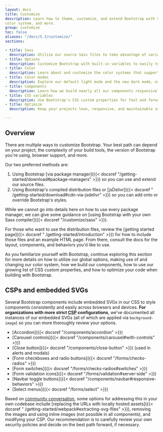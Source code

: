 ```yaml
---
layout: docs
title: Customize
description: Learn how to theme, customize, and extend Bootstrap with Sass, a boatload of global options, an expansive
color system, and more.
group: customize
toc: false
aliases: "/docs/5.3/customize/"
sections:

- title: Sass
  description: Utilize our source Sass files to take advantage of variables, maps, mixins, and functions.
- title: Options
  description: Customize Bootstrap with built-in variables to easily toggle global CSS preferences.
- title: Color
  description: Learn about and customize the color systems that support the entire toolkit.
- title: Color modes
  description: Explore our default light mode and the new dark mode, or create custom color modes yourself.
- title: Components
  description: Learn how we build nearly all our components responsively and with base and modifier classes.
- title: CSS variables
  description: Use Bootstrap's CSS custom properties for fast and forward-looking design and development.
- title: Optimize
  description: Keep your projects lean, responsive, and maintainable so you can deliver the best experience.

---
```


## Overview

There are multiple ways to customize Bootstrap. Your best path can depend on your project, the complexity of your build
tools, the version of Bootstrap you're using, browser support, and more.

Our two preferred methods are:

1. Using Bootstrap [via package manager]({{< docsref "/getting-started/download#package-managers" >}}) so you can use
   and extend our source files.
2. Using Bootstrap's compiled distribution files or [jsDelivr]({{< docsref "
   /getting-started/download#cdn-via-jsdelivr" >}}) so you can add onto or override Bootstrap's styles.

While we cannot go into details here on how to use every package manager, we can give some guidance
on [using Bootstrap with your own Sass compiler]({{< docsref "/customize/sass" >}}).

For those who want to use the distribution files, review the [getting started page]({{< docsref "
/getting-started/introduction" >}}) for how to include those files and an example HTML page. From there, consult the
docs for the layout, components, and behaviors you'd like to use.

As you familiarize yourself with Bootstrap, continue exploring this section for more details on how to utilize our
global options, making use of and changing our color system, how we build our components, how to use our growing list of
CSS custom properties, and how to optimize your code when building with Bootstrap.

## CSPs and embedded SVGs

Several Bootstrap components include embedded SVGs in our CSS to style components consistently and easily across
browsers and devices. **For organizations with more strict <abbr title="Content Security Policy">CSP</abbr>
configurations**, we've documented all instances of our embedded SVGs (all of which are applied via `background-image`)
so you can more thoroughly review your options.

- [Accordion]({{< docsref "/components/accordion" >}})
- [Carousel controls]({{< docsref "/components/carousel#with-controls" >}})
- [Close button]({{< docsref "/components/close-button" >}}) (used in alerts and modals)
- [Form checkboxes and radio buttons]({{< docsref "/forms/checks-radios" >}})
- [Form switches]({{< docsref "/forms/checks-radios#switches" >}})
- [Form validation icons]({{< docsref "/forms/validation#server-side" >}})
- [Navbar toggle buttons]({{< docsref "/components/navbar#responsive-behaviors" >}})
- [Select menus]({{< docsref "/forms/select" >}})

Based on [community conversation](https://github.com/twbs/bootstrap/issues/25394), some options for addressing this in
your own codebase include [replacing the URLs with locally hosted assets]({{< docsref "
/getting-started/webpack#extracting-svg-files" >}}), removing the images and using inline images (not possible in all
components), and modifying your CSP. Our recommendation is to carefully review your own security policies and decide on
the best path forward, if necessary.
